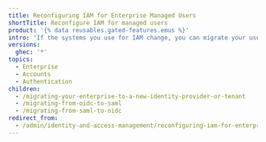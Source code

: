 ```yaml
---
title: Reconfiguring IAM for Enterprise Managed Users
shortTitle: Reconfigure IAM for managed users
product: '{% data reusables.gated-features.emus %}'
intro: 'If the systems you use for IAM change, you can migrate your users to the new configuration by reconfiguring your managed enterprise.'
versions:
  ghec: '*'
topics:
  - Enterprise
  - Accounts
  - Authentication
children:
  - /migrating-your-enterprise-to-a-new-identity-provider-or-tenant
  - /migrating-from-oidc-to-saml
  - /migrating-from-saml-to-oidc
redirect_from:
  - /admin/identity-and-access-management/reconfiguring-iam-for-enterprise-managed-users
---
```

